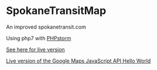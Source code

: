 # SpokaneTransitMap
An improved spokanetransit.com

Using php7 with [PHPstorm](https://www.jetbrains.com/student/)

[See here for live version](http://timothy-b.com/SpokaneTransitMap/)

[Live version of the Google Maps JavaScript API Hello World](http://timothy-b.com/SpokaneTransitMap/)